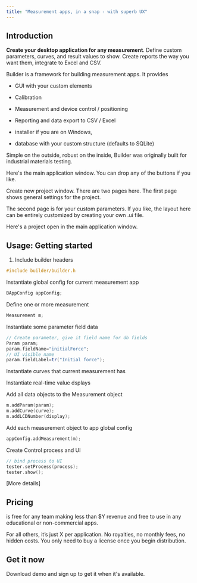 ```yaml
---
title: "Measurement apps, in a snap - with superb UX"
---
```


Introduction
------------

**Create your desktop application for any measurement**. Define custom
parameters, curves, and result values to show. Create reports the way you want
them, integrate to Excel and CSV.

Builder is a framework for building measurement apps. It provides

-   GUI with your custom elements

-   Calibration

-   Measurement and device control / positioning

-   Reporting and data export to CSV / Excel

-   installer if you are on Windows,

-   database with your custom structure (defaults to SQLite)

Simple on the outside, robust on the inside, Builder was originally built for
industrial materials testing.

Here's the main application window. You can drop any of the buttons if you like.

Create new project window. There are two pages here. The first page shows
general settings for the project.

The second page is for your custom parameters. If you like, the layout here can
be entirely customized by creating your own .ui file.

Here's a project open in the main application window.

Usage: Getting started
----------------------

1.  Include builder headers

~~~~~~~~~~~~~~~~~~~~~~~~~~~~~~~~~~~~~~~~~~~~~~~~~~~~~~~~~~~~~~~~~~~~~~~~~~~~ c++
#include builder/builder.h
~~~~~~~~~~~~~~~~~~~~~~~~~~~~~~~~~~~~~~~~~~~~~~~~~~~~~~~~~~~~~~~~~~~~~~~~~~~~~~~~

Instantiate global config for current measurement app

~~~~~~~~~~~~~~~~~~~~~~~~~~~~~~~~~~~~~~~~~~~~~~~~~~~~~~~~~~~~~~~~~~~~~~~~~~~~ c++
BAppConfig appConfig;
~~~~~~~~~~~~~~~~~~~~~~~~~~~~~~~~~~~~~~~~~~~~~~~~~~~~~~~~~~~~~~~~~~~~~~~~~~~~~~~~

Define one or more measurement

~~~~~~~~~~~~~~~~~~~~~~~~~~~~~~~~~~~~~~~~~~~~~~~~~~~~~~~~~~~~~~~~~~~~~~~~~~~~ c++
Measurement m;
~~~~~~~~~~~~~~~~~~~~~~~~~~~~~~~~~~~~~~~~~~~~~~~~~~~~~~~~~~~~~~~~~~~~~~~~~~~~~~~~

Instantiate some parameter field data

~~~~~~~~~~~~~~~~~~~~~~~~~~~~~~~~~~~~~~~~~~~~~~~~~~~~~~~~~~~~~~~~~~~~~~~~~~~~ c++
// Create parameter, give it field name for db fields
Param param;
param.fieldName="initialForce";
// UI visible name
param.fieldLabel=tr("Initial force");
~~~~~~~~~~~~~~~~~~~~~~~~~~~~~~~~~~~~~~~~~~~~~~~~~~~~~~~~~~~~~~~~~~~~~~~~~~~~~~~~

Instantiate curves that current measurement has

Instantiate real-time value dsplays

Add all data objects to the Measurement object

~~~~~~~~~~~~~~~~~~~~~~~~~~~~~~~~~~~~~~~~~~~~~~~~~~~~~~~~~~~~~~~~~~~~~~~~~~~~ c++
m.addParam(param);
m.addCurve(curve);
m.addLCDNumber(display);
~~~~~~~~~~~~~~~~~~~~~~~~~~~~~~~~~~~~~~~~~~~~~~~~~~~~~~~~~~~~~~~~~~~~~~~~~~~~~~~~

Add each measurement object to app global config

~~~~~~~~~~~~~~~~~~~~~~~~~~~~~~~~~~~~~~~~~~~~~~~~~~~~~~~~~~~~~~~~~~~~~~~~~~~~ c++
appConfig.addMeasurement(m);
~~~~~~~~~~~~~~~~~~~~~~~~~~~~~~~~~~~~~~~~~~~~~~~~~~~~~~~~~~~~~~~~~~~~~~~~~~~~~~~~

Create Control process and UI

~~~~~~~~~~~~~~~~~~~~~~~~~~~~~~~~~~~~~~~~~~~~~~~~~~~~~~~~~~~~~~~~~~~~~~~~~~~~ c++
// bind process to UI
tester.setProcess(process);
tester.show();
~~~~~~~~~~~~~~~~~~~~~~~~~~~~~~~~~~~~~~~~~~~~~~~~~~~~~~~~~~~~~~~~~~~~~~~~~~~~~~~~

[More details]

Pricing
-------

is free for any team making less than \$Y revenue and free to use in any
educational or non-commercial apps.

For all others, it’s just X per application. No royalties, no monthly fees, no
hidden costs. You only need to buy a license once you begin distribution.

Get it now
----------

Download demo and sign up to get it when it's available.
